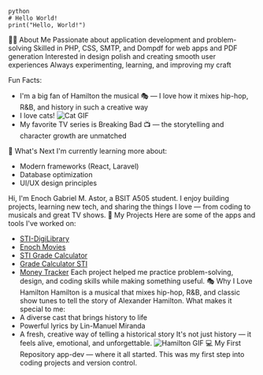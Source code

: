 ```
python
# Hello World!
print("Hello, World!")
```
👨‍💻 About Me
Passionate about application development and problem-solving
Skilled in PHP, CSS, SMTP, and Dompdf for web apps and PDF generation
Interested in design polish and creating smooth user experiences
Always experimenting, learning, and improving my craft

Fun Facts:
- I'm a big fan of Hamilton the musical 🎭 — I love how it mixes hip-hop, R&B, and history in such a creative way
- I love cats! ![Cat GIF](https://media.giphy.com/media/JIX9t2j0ZTN9S/giphy.gif)
- My favorite TV series is Breaking Bad 📺 — the storytelling and character growth are unmatched

🌱 What's Next
I'm currently learning more about:
- Modern frameworks (React, Laravel)
- Database optimization
- UI/UX design principles

Hi, I'm Enoch Gabriel M. Astor, a BSIT A505 student.
I enjoy building projects, learning new tech, and sharing the things I love — from coding to musicals and great TV shows.
🚀 My Projects
Here are some of the apps and tools I've worked on:
- [STI-DigiLibrary](https://github.com/Enichh/STI-DigiLibrary)
- [Enoch Movies](https://enochmovies.netlify.app/)
- [STI Grade Calculator](https://stigradecalculator.netlify.app/)
- [Grade Calculator STI](https://gradecalculatorsti.netlify.app/)
- [Money Tracker](https://moneytrackerenoch.netlify.app/)
Each project helped me practice problem-solving, design, and coding skills while making something useful.
🎭 Why I Love Hamilton
Hamilton is a musical that mixes hip-hop, R&B, and classic show tunes to tell the story of Alexander Hamilton.
What makes it special to me:
- A diverse cast that brings history to life
- Powerful lyrics by Lin-Manuel Miranda
- A fresh, creative way of telling a historical story
It's not just history — it feels alive, emotional, and unforgettable.
![Hamilton GIF](https://media.giphy.com/media/9rJQoNtUVVTDG/giphy.gif)
💻 My First Repository
app-dev — where it all started. This was my first step into coding projects and version control.
